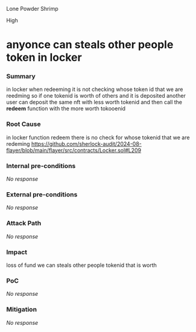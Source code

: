 Lone Powder Shrimp

High

# anyonce can steals other people  token in locker

### Summary

in locker  when redeeming  it is not checking whose token id that we are reedming so if one tokenid is worth of others and it is deposited another user can deposit the same nft with less worth tokenid  and then call the  **redeem** function with  the more worth tokooenid  

### Root Cause

in locker function  redeem  there is no check for whose tokenid that we are redeming
https://github.com/sherlock-audit/2024-08-flayer/blob/main/flayer/src/contracts/Locker.sol#L209

### Internal pre-conditions

_No response_

### External pre-conditions

_No response_

### Attack Path

_No response_

### Impact

loss of fund 
we can steals other  people tokenid that is worth  

### PoC

_No response_

### Mitigation

_No response_